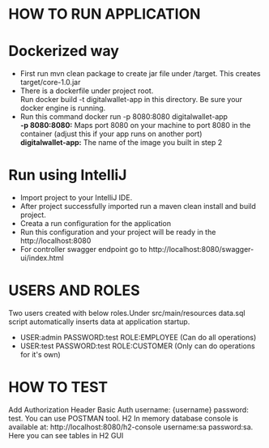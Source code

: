 # HOW TO RUN APPLICATION

# Dockerized way
* First run mvn clean package to create jar file under /target. This creates target/core-1.0.jar
* There is a dockerfile under project root.<br> 
  Run docker build -t digitalwallet-app in this directory. Be sure your docker engine is running.
* Run this command docker run -p 8080:8080 digitalwallet-app <br>
  <b>-p 8080:8080:</b> Maps port 8080 on your machine to port 8080 in the container (adjust this if your app runs on another port) <br>
  <b>digitalwallet-app:</b> The name of the image you built in step 2

# Run using IntelliJ
* Import project to your IntelliJ IDE.
* After project successfully imported run a maven clean install and build project.
* Creata a run configuration for the application
* Run this configuration and your project will be ready in the http://localhost:8080
* For controller swagger endpoint go to http://localhost:8080/swagger-ui/index.html

# USERS AND ROLES
Two users created with below roles.Under src/main/resources data.sql script automatically inserts data at application startup.
* USER:admin  PASSWORD:test ROLE:EMPLOYEE (Can do all operations)
* USER:test   PASSWORD:test ROLE:CUSTOMER (Only can do operations for it's own)

# HOW TO TEST 
Add Authorization Header Basic Auth username: {username} password: test. You can use POSTMAN tool.
H2 In memory database console is available at: http://localhost:8080/h2-console username:sa password:sa. Here you can see tables in H2 GUI
